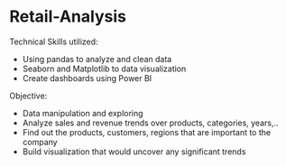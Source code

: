 # Retail-Analysis
Technical Skills utilized:
- Using pandas to analyze and clean data
- Seaborn and Matplotlib to data visualization
- Create dashboards using Power BI

Objective:
- Data manipulation and exploring
- Analyze sales and revenue trends over products, categories, years,..
- Find out the products, customers, regions that are important to the company
- Build visualization that would uncover any significant trends
